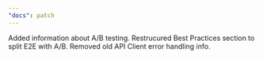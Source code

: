 ```yaml
---
"docs": patch
---
```


Added information about A/B testing. Restrucured Best Practices section to split E2E with A/B. Removed old API Client error handling info.
